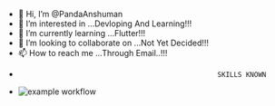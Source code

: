 - 👋 Hi, I’m @PandaAnshuman
- 👀 I’m interested in ...Devloping And Learning!!!
- 🌱 I’m currently learning ...Flutter!!!
- 💞️ I’m looking to collaborate on ...Not Yet Decided!!!
- 📫 How to reach me ...Through Email..!!!
-                                                      SKILLS KNOWN              
- ![example workflow]( https://img.shields.io/badge/HTML-239120?style=for-the-badge&logo=html5&logoColor=white)

<!---
PandaAnshuman/PandaAnshuman is a ✨ special ✨ repository because its `README.md` (this file) appears on your GitHub profile.
You can click the Preview link to take a look at your changes.
--->
